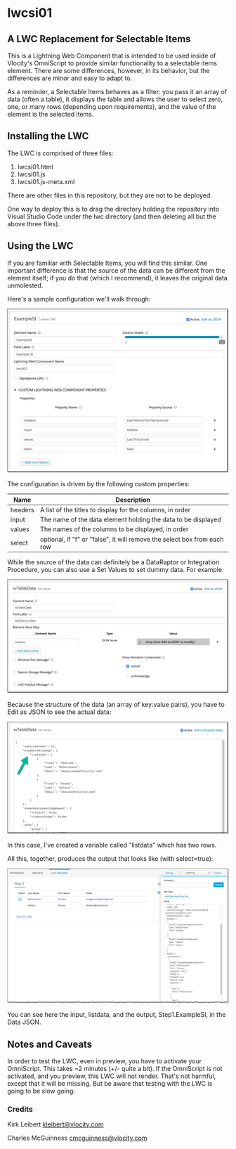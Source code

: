 # lwcsi01

## A LWC Replacement for Selectable Items

This is a Lightning Web Component that is intended to be used inside of Vlocity's OmniScript to provide similar functionality to a selectable items element.  There are some differences, however, in its behavior, but the differences are minor and easy to adapt to.

As a reminder, a Selectable Items behaves as a filter: you pass it an array of data (often a table), it displays the table and allows the user to select zero, one, or many rows (depending upon requirements), and the value of the element is the selected items.

## Installing the LWC

The LWC is comprised of three files:

1. lwcsi01.html
2. lwcsi01.js
3. lwcsi01.js-meta.xml

There are other files in this repository, but they are not to be deployed.

One way to deploy this is to drag the directory holding the repository into Visual Studio Code under the lwc directory (and then deleting all but the above three files).

## Using the LWC

If you are familiar with Selectable Items, you will find this similar.  One important difference is that the source of the data can be different from the element itself; if you do that (which I recommend), it leaves the original data unmolested.

Here's a sample configuration we'll walk through:

![](readme01.png)

The configuration is driven by the following custom properties:

| Name    | Description                                                  |
| ------- | ------------------------------------------------------------ |
| headers | A list of the titles to display for the columns, in order    |
| input   | The name of the data element holding the data to be displayed |
| values  | The names of the columns to be displayed, in order           |
| select  | optional, if "f" or "false", it will remove the select box from each row |

While the source of the data can definitely be a DataRaptor or Integration Procedure, you can also use a Set Values to set dummy data.  For example:

![](readme02.png)

Because the structure of the data (an array of key:value pairs), you have to Edit as JSON to see the actual data:

![](readme03.png)

In this case, I've created a variable called "listdata" which has two rows.

All this, together, produces the output that looks like (with select=true):

![](readme04.png)

You can see here the input, listdata, and the output, Step1.ExampleSI, in the Data JSON.

## Notes and Caveats

In order to test the LWC, even in preview, you have to activate your OmniScript.  This takes ~2 minutes (+/- quite a bit).  If the OmniScript is not activated, and you preview, this LWC will not render.  That's not harmful, except that it will be missing.  But be aware that testing with the LWC is going to be slow going.

### Credits

Kirk Leibert <kleibert@vlocity.com>

Charles McGuinness <cmcguinness@vlocity.com>